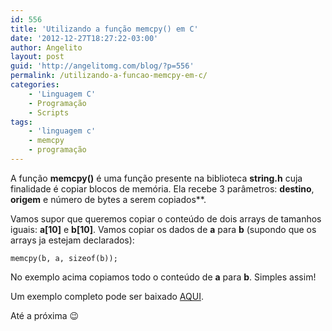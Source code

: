 ```yaml
---
id: 556
title: 'Utilizando a função memcpy() em C'
date: '2012-12-27T18:27:22-03:00'
author: Angelito
layout: post
guid: 'http://angelitomg.com/blog/?p=556'
permalink: /utilizando-a-funcao-memcpy-em-c/
categories:
    - 'Linguagem C'
    - Programação
    - Scripts
tags:
    - 'linguagem c'
    - memcpy
    - programação
---
```


A função **memcpy()** é uma função presente na biblioteca **string.h** cuja finalidade é copiar blocos de memória. Ela recebe 3 parâmetros: **destino**, **origem** e número de bytes a serem copiados**.

Vamos supor que queremos copiar o conteúdo de dois arrays de tamanhos iguais: **a\[10\]** e **b\[10\]**. Vamos copiar os dados de **a** para **b** (supondo que os arrays ja estejam declarados):

`memcpy(b, a, sizeof(b));`

No exemplo acima copiamos todo o conteúdo de **a** para **b**. Simples assim!

Um exemplo completo pode ser baixado [AQUI](https://angelitomg.com/downloads/memcpy.c).

Até a próxima 😉